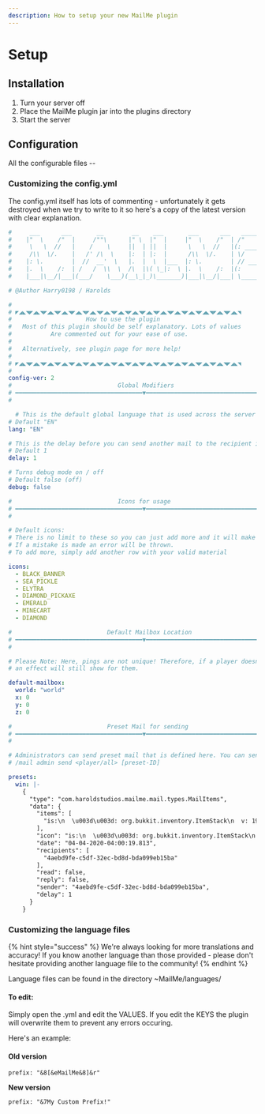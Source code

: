 ```yaml
---
description: How to setup your new MailMe plugin
---
```


# Setup

## Installation

1. Turn your server off
2. Place the MailMe plugin jar into the plugins directory
3. Start the server

## Configuration

All the configurable files --

### Customizing the config.yml

The config.yml itself has lots of commenting - unfortunately it gets destroyed when we try to write to it so here's a copy of the latest version with clear explanation.

```yaml
#     ___      ___       __        __    ___       ___      ___   _______
#    |"  \    /"  |     /""\      |" \  |"  |     |"  \    /"  | /"     "|
#     \   \  //   |    /    \     ||  | ||  |      \   \  //   |(: ______)
#     /\\  \/.    |   /' /\  \    |:  | |:  |      /\\  \/.    | \/    |
#    |: \.        |  //  __'  \   |.  |  \  |___  |: \.        | // ___)_
#    |.  \    /:  | /   /  \\  \  /\  |\( \_|:  \ |.  \    /:  |(:      "|
#    |___|\__/|___|(___/    \___)(__\_|_)\_______)|___|\__/|___| \_______)

# @Author Harry0198 / Harolds

#
# ◤◢◣◥◤◢◣◥◤◢◣◥◤◢◣◥◤◢◣◥◤◢◣◥◤◢◣◥◤◢◣◥◤◢◣◥◤◢◣◥◤◢◣◥◤◢◣◥◤◢◣◥◤◢◣◥◤◢◣◥◤◢◣◥
#                     How to use the plugin
#   Most of this plugin should be self explanatory. Lots of values
#           Are commented out for your ease of use.
#
#   Alternatively, see plugin page for more help!
#
# ◤◢◣◥◤◢◣◥◤◢◣◥◤◢◣◥◤◢◣◥◤◢◣◥◤◢◣◥◤◢◣◥◤◢◣◥◤◢◣◥◤◢◣◥◤◢◣◥◤◢◣◥◤◢◣◥◤◢◣◥◤◢◣◥
#
config-ver: 2
#                              Global Modifiers
# ━━━━━━━━━━━━━━━━━━━━━━━━━━━━━━━━━━━━▼━━━━━━━━━━━━━━━━━━━━━━━━━━━━━━━━━━━━
#

  # This is the default global language that is used across the server if one is not selected
# Default "EN"
lang: "EN"

# This is the delay before you can send another mail to the recipient in minutes
# Default 1
delay: 1

# Turns debug mode on / off
# Default false (off)
debug: false

#                              Icons for usage
# ━━━━━━━━━━━━━━━━━━━━━━━━━━━━━━━━━━━━▼━━━━━━━━━━━━━━━━━━━━━━━━━━━━━━━━━━━━
#

# Default icons:
# There is no limit to these so you can just add more and it will make new pages like normal.
# If a mistake is made an error will be thrown.
# To add more, simply add another row with your valid material

icons:
  - BLACK_BANNER
  - SEA_PICKLE
  - ELYTRA
  - DIAMOND_PICKAXE
  - EMERALD
  - MINECART
  - DIAMOND

#                           Default Mailbox Location
# ━━━━━━━━━━━━━━━━━━━━━━━━━━━━━━━━━━━━▼━━━━━━━━━━━━━━━━━━━━━━━━━━━━━━━━━━━━
#

# Please Note: Here, pings are not unique! Therefore, if a player doesn't have mail at one of these locations,
# an effect will still show for them.

default-mailbox:
  world: "world"
  x: 0
  y: 0
  z: 0

#                           Preset Mail for sending
# ━━━━━━━━━━━━━━━━━━━━━━━━━━━━━━━━━━━━▼━━━━━━━━━━━━━━━━━━━━━━━━━━━━━━━━━━━━
#

# Administrators can send preset mail that is defined here. You can send the presets using
# /mail admin send <player/all> [preset-ID]

presets:
  win: |-
    {
      "type": "com.haroldstudios.mailme.mail.types.MailItems",
      "data": {
        "items": [
          "is:\n  \u003d\u003d: org.bukkit.inventory.ItemStack\n  v: 1976\n  type: DIAMOND\n"
        ],
        "icon": "is:\n  \u003d\u003d: org.bukkit.inventory.ItemStack\n  v: 1976\n  type: ELYTRA\n  meta:\n    \u003d\u003d: ItemMeta\n    meta-type: UNSPECIFIC\n    enchants:\n      LURE: 1\n    ItemFlags:\n    - HIDE_ENCHANTS\n",
        "date": "04-04-2020-04:00:19.813",
        "recipients": [
          "4aebd9fe-c5df-32ec-bd8d-bda099eb15ba"
        ],
        "read": false,
        "reply": false,
        "sender": "4aebd9fe-c5df-32ec-bd8d-bda099eb15ba",
        "delay": 1
      }
    }
```

### Customizing the language files

{% hint style="success" %}
 We're always looking for more translations and accuracy! If you know another language than those provided - please don't hesitate providing another language file to the community!
{% endhint %}

Language files can be found in the directory ~MailMe/languages/

#### To edit:

Simply open the .yml and edit the VALUES. If you edit the KEYS the plugin will overwrite them to prevent any errors occuring.

Here's an example:

#### Old version

```
prefix: "&8[&eMailMe&8]&r"
```

**New version**

```text
prefix: "&7My Custom Prefix!"
```




